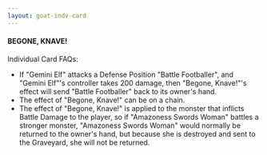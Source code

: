 ```yaml
---
layout: goat-indv-card
---
```


#### BEGONE, KNAVE!

Individual Card FAQs:

*   If "Gemini Elf" attacks a Defense Position "Battle Footballer", and "Gemini Elf"'s controller takes 200 damage, then "Begone, Knave!"'s effect will send "Battle Footballer" back to its owner's hand.
*   The effect of "Begone, Knave!" can be on a chain.
*   The effect of "Begone, Knave!" is applied to the monster that inflicts Battle Damage to the player, so if "Amazoness Swords Woman" battles a stronger monster, "Amazoness Swords Woman" would normally be returned to the owner's hand, but because she is destroyed and sent to the Graveyard, she will not be returned.